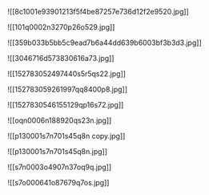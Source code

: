 ![[8c1001e93901213f5f4be87257e736d12f2e9520.jpg]]

![[101q0002n3270p26o529.jpg]]

![[359b033b5bb5c9ead7b6a44dd639b6003bf3b3d3.jpg]]

![[3046716d573830616a73.jpg]]

![[152783052497440s5r5qs22.jpg]]

![[152783059261997qq8400p8.jpg]]

![[1527830546155129qp16s72.jpg]]

![[oqn0006n188920qs23n.jpg]]

![[p130001s7n701s45q8n copy.jpg]]

![[p130001s7n701s45q8n.jpg]]

![[s7n0003o4907n37oq9q.jpg]]

![[s7o000641o87679q7os.jpg]]
